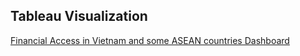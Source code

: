 ## Tableau Visualization
[Financial Access in Vietnam and some ASEAN countries Dashboard](https://public.tableau.com/app/profile/nguy.n.th.minh.tr.m/viz/WDI_Dashboard_16876648459460/Dashboard1?publish=yes)
